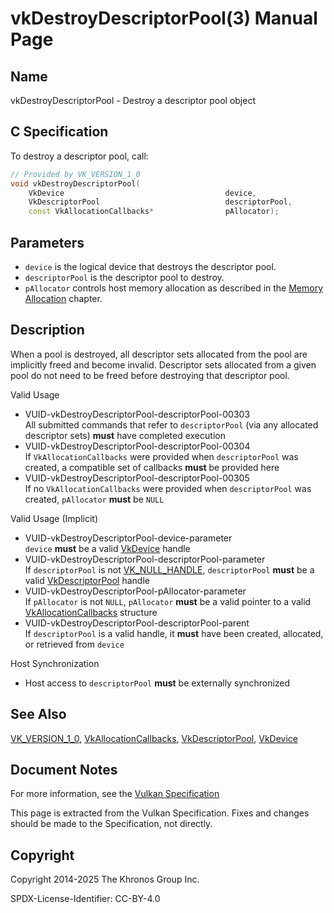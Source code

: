 # vkDestroyDescriptorPool(3) Manual Page

## Name

vkDestroyDescriptorPool - Destroy a descriptor pool object



## [](#_c_specification)C Specification

To destroy a descriptor pool, call:

```c++
// Provided by VK_VERSION_1_0
void vkDestroyDescriptorPool(
    VkDevice                                    device,
    VkDescriptorPool                            descriptorPool,
    const VkAllocationCallbacks*                pAllocator);
```

## [](#_parameters)Parameters

- `device` is the logical device that destroys the descriptor pool.
- `descriptorPool` is the descriptor pool to destroy.
- `pAllocator` controls host memory allocation as described in the [Memory Allocation](https://registry.khronos.org/vulkan/specs/latest/html/vkspec.html#memory-allocation) chapter.

## [](#_description)Description

When a pool is destroyed, all descriptor sets allocated from the pool are implicitly freed and become invalid. Descriptor sets allocated from a given pool do not need to be freed before destroying that descriptor pool.

Valid Usage

- [](#VUID-vkDestroyDescriptorPool-descriptorPool-00303)VUID-vkDestroyDescriptorPool-descriptorPool-00303  
  All submitted commands that refer to `descriptorPool` (via any allocated descriptor sets) **must** have completed execution
- [](#VUID-vkDestroyDescriptorPool-descriptorPool-00304)VUID-vkDestroyDescriptorPool-descriptorPool-00304  
  If `VkAllocationCallbacks` were provided when `descriptorPool` was created, a compatible set of callbacks **must** be provided here
- [](#VUID-vkDestroyDescriptorPool-descriptorPool-00305)VUID-vkDestroyDescriptorPool-descriptorPool-00305  
  If no `VkAllocationCallbacks` were provided when `descriptorPool` was created, `pAllocator` **must** be `NULL`

Valid Usage (Implicit)

- [](#VUID-vkDestroyDescriptorPool-device-parameter)VUID-vkDestroyDescriptorPool-device-parameter  
  `device` **must** be a valid [VkDevice](https://registry.khronos.org/vulkan/specs/latest/man/html/VkDevice.html) handle
- [](#VUID-vkDestroyDescriptorPool-descriptorPool-parameter)VUID-vkDestroyDescriptorPool-descriptorPool-parameter  
  If `descriptorPool` is not [VK\_NULL\_HANDLE](https://registry.khronos.org/vulkan/specs/latest/man/html/VK_NULL_HANDLE.html), `descriptorPool` **must** be a valid [VkDescriptorPool](https://registry.khronos.org/vulkan/specs/latest/man/html/VkDescriptorPool.html) handle
- [](#VUID-vkDestroyDescriptorPool-pAllocator-parameter)VUID-vkDestroyDescriptorPool-pAllocator-parameter  
  If `pAllocator` is not `NULL`, `pAllocator` **must** be a valid pointer to a valid [VkAllocationCallbacks](https://registry.khronos.org/vulkan/specs/latest/man/html/VkAllocationCallbacks.html) structure
- [](#VUID-vkDestroyDescriptorPool-descriptorPool-parent)VUID-vkDestroyDescriptorPool-descriptorPool-parent  
  If `descriptorPool` is a valid handle, it **must** have been created, allocated, or retrieved from `device`

Host Synchronization

- Host access to `descriptorPool` **must** be externally synchronized

## [](#_see_also)See Also

[VK\_VERSION\_1\_0](https://registry.khronos.org/vulkan/specs/latest/man/html/VK_VERSION_1_0.html), [VkAllocationCallbacks](https://registry.khronos.org/vulkan/specs/latest/man/html/VkAllocationCallbacks.html), [VkDescriptorPool](https://registry.khronos.org/vulkan/specs/latest/man/html/VkDescriptorPool.html), [VkDevice](https://registry.khronos.org/vulkan/specs/latest/man/html/VkDevice.html)

## [](#_document_notes)Document Notes

For more information, see the [Vulkan Specification](https://registry.khronos.org/vulkan/specs/latest/html/vkspec.html#vkDestroyDescriptorPool)

This page is extracted from the Vulkan Specification. Fixes and changes should be made to the Specification, not directly.

## [](#_copyright)Copyright

Copyright 2014-2025 The Khronos Group Inc.

SPDX-License-Identifier: CC-BY-4.0